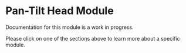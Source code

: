 # Pan-Tilt Head Module
Documentation for this module is a work in progress.

Please click on one of the sections above to learn more about a specific module.
